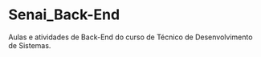 # Senai_Back-End
Aulas e atividades de Back-End do curso de Técnico de Desenvolvimento de Sistemas.
